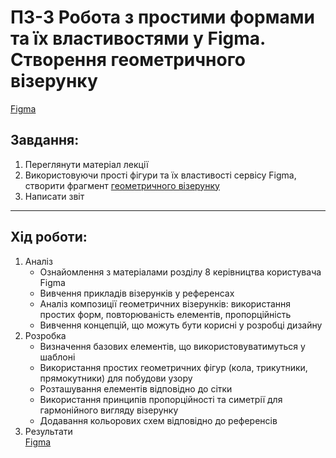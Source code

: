 
# ПЗ-3 Робота з простими формами та їх властивостями у Figma. Створення геометричного візерунку

[Figma](https://www.figma.com/design/WwqLH2eOrptqCkE7uvcCok/Pattern?node-id=0-1&t=MrqobyW82uMGEAil-1)

## Завдання:
1. Переглянути матеріал лекції
2. Використовуючи прості фігури та їх властивості сервісу Figma, створити фрагмент [геометричного візерунку](https://www.figma.com/file/3fUhVxZnRrlhGqkdTR9RT8/20-Patterns-%28Community%29?type=design&node-id=101-60&mode=design&t=BCJ2ZrG3S10L98hk-0&authuser=0)
3. Написати звіт

---

## Хід роботи:
1. Аналіз
    - Ознайомлення з матеріалами розділу 8 керівництва користувача Figma
    - Вивчення прикладів візерунків у референсах
    - Аналіз композиції геометричних візерунків: використання простих форм, повторюваність елементів, пропорційність
    - Вивчення концепцій, що можуть бути корисні у розробці дизайну
2. Розробка
    - Визначення базових елементів, що використовуватимуться у шаблоні
    - Використання простих геометричних фігур (кола, трикутники, прямокутники) для побудови узору
    - Розташування елементів відповідно до сітки
    - Використання принципів пропорційності та симетрії для гармонійного вигляду візерунку
    - Додавання кольорових схем відповідно до референсів
3. Результати  
  [Figma](https://www.figma.com/design/WwqLH2eOrptqCkE7uvcCok/Pattern?node-id=0-1&t=MrqobyW82uMGEAil-1)
